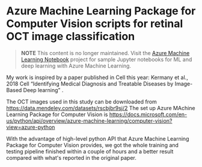 # Azure Machine Learning Package for Computer Vision scripts for retinal OCT image classification

> **NOTE** This content is no longer maintained. Visit the [Azure Machine Learning Notebook](https://github.com/Azure/MachineLearningNotebooks) project for sample Jupyter notebooks for ML and deep learning with Azure Machine Learning.

My work is inspired by a paper published in Cell this year: Kermany et al., 2018 Cell “Identifying Medical Diagnosis and Treatable Diseases by Image-Based Deep learning” . 

The OCT images used in this study can be downloaded from https://data.mendeley.com/datasets/rscbjbr9sj/2
The set up Azure MAchine Learning Package for Computer Vision is https://docs.microsoft.com/en-us/python/api/overview/azure-machine-learning/computer-vision?view=azure-python

With the advantage of high-level python API that Azure Machine Learning Package for Computer Vision provides, we got the whole training and testing pipeline finished within a couple of hours and a better result compared with what's reported in the original paper. 
